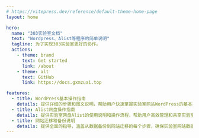 ```yaml
---
# https://vitepress.dev/reference/default-theme-home-page
layout: home

hero:
  name: "303实验室文档"
  text: "Wordpress、Alist等程序的简单说明"
  tagline: 为了实现303实验室更好的协作。
  actions:
    - theme: brand
      text: Get started
      link: /about
    - theme: alt
      text: GitHub
      link: https://docs.gxmzuai.top

features:
  - title: WordPress基本操作指南
    details: 提供详细的步骤和图文说明，帮助用户快速掌握实验室网站WordPress的基本操作。
  - title: Alist网盘操作指南
    details: 提供实验室网盘Alist的使用说明和操作流程，帮助用户高效管理和共享实验室数据。
  - title: 网站迁移和备份说明
    details: 提供全面的指导，涵盖从数据备份到网站迁移的每个步骤，确保实验室网站数据的安全和可用性。
---
```


